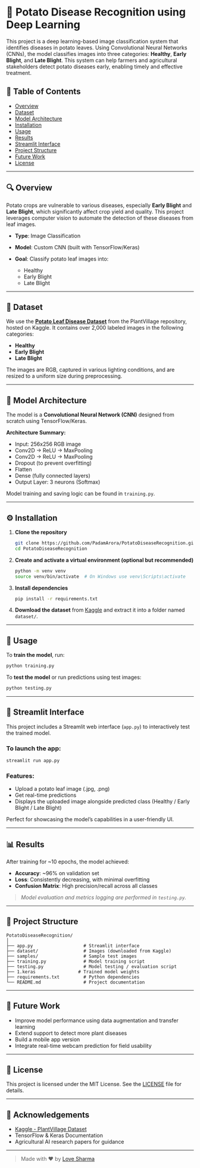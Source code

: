# 🥔 Potato Disease Recognition using Deep Learning

This project is a deep learning-based image classification system that identifies diseases in potato leaves. Using Convolutional Neural Networks (CNNs), the model classifies images into three categories: **Healthy**, **Early Blight**, and **Late Blight**. This system can help farmers and agricultural stakeholders detect potato diseases early, enabling timely and effective treatment.

## 📌 Table of Contents

* [Overview](#-overview)
* [Dataset](#-dataset)
* [Model Architecture](#-model-architecture)
* [Installation](#-installation)
* [Usage](#-usage)
* [Results](#-results)
* [Streamlit Interface](#-streamlit-interface)
* [Project Structure](#-project-structure)
* [Future Work](#-future-work)
* [License](#-license)

---

## 🔍 Overview

Potato crops are vulnerable to various diseases, especially **Early Blight** and **Late Blight**, which significantly affect crop yield and quality. This project leverages computer vision to automate the detection of these diseases from leaf images.

* **Type**: Image Classification
* **Model**: Custom CNN (built with TensorFlow/Keras)
* **Goal**: Classify potato leaf images into:

  * Healthy
  * Early Blight
  * Late Blight

---

## 📂 Dataset

We use the [**Potato Leaf Disease Dataset**](https://www.kaggle.com/datasets/arjuntejaswi/plant-village) from the PlantVillage repository, hosted on Kaggle. It contains over 2,000 labeled images in the following categories:

* **Healthy**
* **Early Blight**
* **Late Blight**

The images are RGB, captured in various lighting conditions, and are resized to a uniform size during preprocessing.

---

## 🧠 Model Architecture

The model is a **Convolutional Neural Network (CNN)** designed from scratch using TensorFlow/Keras.

**Architecture Summary:**

* Input: 256x256 RGB image
* Conv2D → ReLU → MaxPooling
* Conv2D → ReLU → MaxPooling
* Dropout (to prevent overfitting)
* Flatten
* Dense (fully connected layers)
* Output Layer: 3 neurons (Softmax)

Model training and saving logic can be found in `training.py`.

---

## ⚙️ Installation

1. **Clone the repository**

   ```bash
   git clone https://github.com/PadamArora/PotatoDiseaseRecognition.git
   cd PotatoDiseaseRecognition
   ```

2. **Create and activate a virtual environment (optional but recommended)**

   ```bash
   python -m venv venv
   source venv/bin/activate  # On Windows use venv\Scripts\activate
   ```

3. **Install dependencies**

   ```bash
   pip install -r requirements.txt
   ```

4. **Download the dataset** from [Kaggle](https://www.kaggle.com/datasets/arjuntejaswi/plant-village) and extract it into a folder named `dataset/`.

---

## 🚀 Usage

To **train the model**, run:

```bash
python training.py
```

To **test the model** or run predictions using test images:

```bash
python testing.py
```

---

## 🔢 Streamlit Interface

This project includes a Streamlit web interface (`app.py`) to interactively test the trained model.

### To launch the app:

```bash
streamlit run app.py
```

### Features:

* Upload a potato leaf image (.jpg, .png)
* Get real-time predictions
* Displays the uploaded image alongside predicted class (Healthy / Early Blight / Late Blight)

Perfect for showcasing the model’s capabilities in a user-friendly UI.

---

## 📊 Results

After training for \~10 epochs, the model achieved:

* **Accuracy**: \~96% on validation set
* **Loss**: Consistently decreasing, with minimal overfitting
* **Confusion Matrix**: High precision/recall across all classes

> *Model evaluation and metrics logging are performed in `testing.py`.*

---

## 📁 Project Structure

```
PotatoDiseaseRecognition/
│
├── app.py                   # Streamlit interface
├── dataset/                 # Images (downloaded from Kaggle)
├── samples/                 # Sample test images
├── training.py              # Model training script
├── testing.py               # Model testing / evaluation script
├── 1.keras                # Trained model weights
├── requirements.txt         # Python dependencies
└── README.md                # Project documentation
```

---

## 🚧 Future Work

* Improve model performance using data augmentation and transfer learning
* Extend support to detect more plant diseases
* Build a mobile app version
* Integrate real-time webcam prediction for field usability

---

## 📜 License

This project is licensed under the MIT License. See the [LICENSE](./LICENSE) file for details.

---

## 🙌 Acknowledgements

* [Kaggle - PlantVillage Dataset](https://www.kaggle.com/datasets/arjuntejaswi/plant-village)
* TensorFlow & Keras Documentation
* Agricultural AI research papers for guidance

---

> Made with ❤️ by [Love Sharma](https://github.com/sharmaontech)
